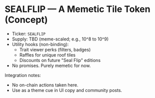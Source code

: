 # SEALFLIP — A Memetic Tile Token (Concept)

- Ticker: `SEALFLIP`
- Supply: TBD (meme-scaled; e.g., 10^8 to 10^9)
- Utility hooks (non-binding):
  - Trait viewer perks (filters, badges)
  - Raffles for unique roof tiles
  - Discounts on future "Seal Flip" editions
- No promises. Purely memetic for now.

Integration notes:
- No on-chain actions taken here.
- Use as a theme cue in UI copy and community posts.
